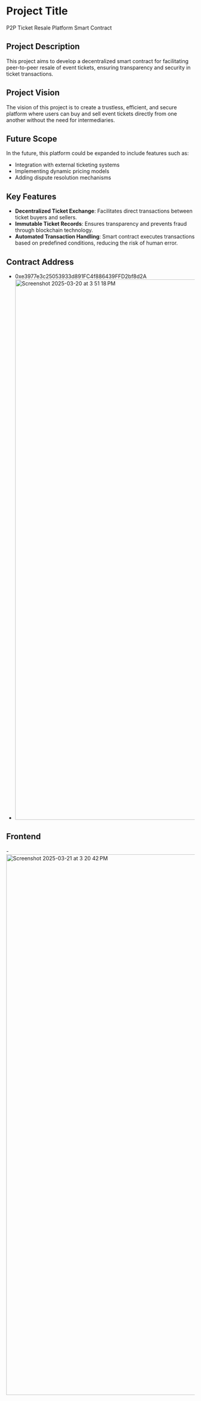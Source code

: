 # Project Title
P2P Ticket Resale Platform Smart Contract

## Project Description
This project aims to develop a decentralized smart contract for facilitating peer-to-peer resale of event tickets, ensuring transparency and security in ticket transactions.

## Project Vision
The vision of this project is to create a trustless, efficient, and secure platform where users can buy and sell event tickets directly from one another without the need for intermediaries.

## Future Scope
In the future, this platform could be expanded to include features such as:
- Integration with external ticketing systems
- Implementing dynamic pricing models
- Adding dispute resolution mechanisms

## Key Features
- **Decentralized Ticket Exchange**: Facilitates direct transactions between ticket buyers and sellers.
- **Immutable Ticket Records**: Ensures transparency and prevents fraud through blockchain technology.
- **Automated Transaction Handling**: Smart contract executes transactions based on predefined conditions, reducing the risk of human error.

## Contract Address
- 0xe3977e3c25053933d891FC4f886439FFD2bf8d2A
- <img width="1439" alt="Screenshot 2025-03-20 at 3 51 18 PM" src="https://github.com/user-attachments/assets/dbe86cfb-867b-4425-a8dc-820ac05915f3" />

## Frontend
-<img width="1440" alt="Screenshot 2025-03-21 at 3 20 42 PM" src="https://github.com/user-attachments/assets/0f167bae-7dea-47e7-a352-254646cce6ae" />

